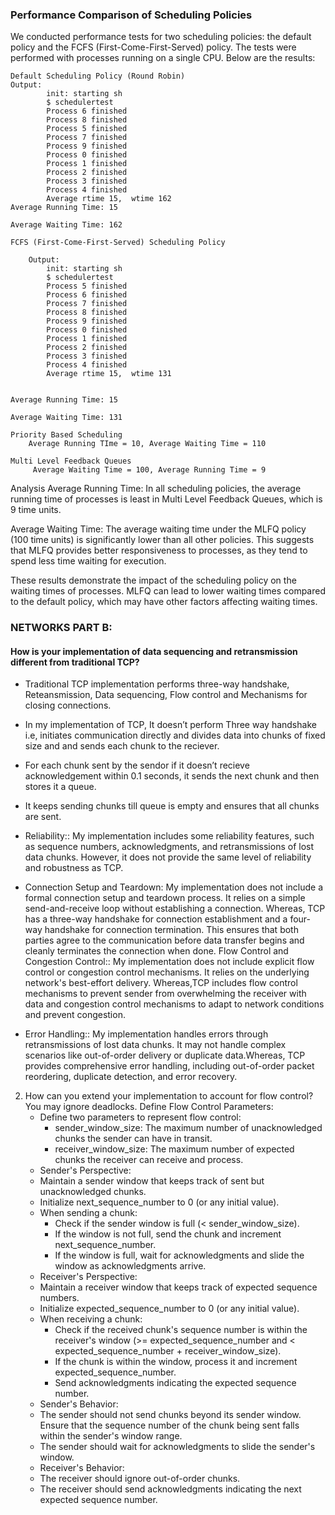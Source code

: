 ### Performance Comparison of Scheduling Policies
We conducted performance tests for two scheduling policies: the default policy and the FCFS (First-Come-First-Served) policy. The tests were performed with processes running on a single CPU. Below are the results:
```
Default Scheduling Policy (Round Robin)
Output:
        init: starting sh
        $ schedulertest
        Process 6 finished
        Process 8 finished
        Process 5 finished
        Process 7 finished
        Process 9 finished
        Process 0 finished
        Process 1 finished
        Process 2 finished
        Process 3 finished
        Process 4 finished
        Average rtime 15,  wtime 162
Average Running Time: 15

Average Waiting Time: 162
```
```
FCFS (First-Come-First-Served) Scheduling Policy
    
    Output:
    	init: starting sh
        $ schedulertest
        Process 5 finished
        Process 6 finished
        Process 7 finished
        Process 8 finished
        Process 9 finished
        Process 0 finished
        Process 1 finished
        Process 2 finished
        Process 3 finished
        Process 4 finished
        Average rtime 15,  wtime 131
	

Average Running Time: 15

Average Waiting Time: 131
```
```
Priority Based Scheduling
	Average Running TIme = 10, Average Waiting Time = 110
```
```
Multi Level Feedback Queues
	 Average Waiting Time = 100, Average Running Time = 9

```
Analysis
Average Running Time: In all scheduling policies, the average running time of processes is least in Multi Level Feedback Queues, which is 9 time units. 

Average Waiting Time: The average waiting time under the MLFQ policy (100 time units) is significantly lower than all other policies. This suggests that MLFQ provides better responsiveness to processes, as they tend to spend less time waiting for execution.

These results demonstrate the impact of the scheduling policy on the waiting times of processes. MLFQ can lead to lower waiting times compared to the default policy, which may have other factors affecting waiting times.


### NETWORKS PART B:

#### How is your implementation of data sequencing and retransmission different from traditional TCP? 

- Traditional TCP implementation performs three-way handshake, Reteansmission, Data sequencing, Flow control and Mechanisms for closing connections.

- In my implementation of TCP, It doesn’t perform Three way handshake i.e, initiates communication directly and divides data into chunks of fixed size and and sends each chunk to the reciever. 
- For each chunk sent by the sendor if it doesn’t recieve acknowledgement within 0.1 seconds, it sends the next chunk and  then stores it a queue.
- It keeps sending chunks till queue is empty and ensures that all chunks are sent.

- Reliability::
	My implementation includes some reliability features, such as sequence numbers, acknowledgments, and retransmissions of lost data chunks. However, it does not provide the same level of reliability and robustness as TCP.

- Connection Setup and Teardown:
	My implementation does not include a formal connection setup and teardown process. It relies on a simple send-and-receive loop without establishing a connection. Whereas, TCP has a three-way handshake for connection establishment and a four-way handshake for connection termination. This ensures that both parties agree to the communication before data transfer begins and cleanly terminates the connection when done.
Flow Control and Congestion Control::
	My implementation does not include explicit flow control or congestion control mechanisms. It relies on the underlying network's best-effort delivery. Whereas,TCP includes flow control mechanisms to prevent sender from overwhelming the receiver with data and congestion control mechanisms to adapt to network conditions and prevent congestion.


- Error Handling::
	My implementation handles errors through retransmissions of lost data chunks. It may not handle complex scenarios like out-of-order delivery or duplicate data.Whereas, TCP provides comprehensive error handling, including out-of-order packet reordering, duplicate detection, and error recovery.

2) How can you extend your implementation to account for flow control? You may ignore deadlocks. 
Define Flow Control Parameters:
    -  Define two parameters to represent flow control:
        -  sender_window_size: The maximum number of unacknowledged chunks the sender can have in transit.
        -  receiver_window_size: The maximum number of expected chunks the receiver can receive and process.
    -  Sender's Perspective:
    -  Maintain a sender window that keeps track of sent but unacknowledged chunks.
    -  Initialize next_sequence_number to 0 (or any initial value).
    -  When sending a chunk:
        -  Check if the sender window is full (< sender_window_size).
        -  If the window is not full, send the chunk and increment next_sequence_number.
        -  If the window is full, wait for acknowledgments and slide the window as acknowledgments arrive.
    -  Receiver's Perspective:
    -  Maintain a receiver window that keeps track of expected sequence numbers.
    -  Initialize expected_sequence_number to 0 (or any initial value).
    -  When receiving a chunk:
        - Check if the received chunk's sequence number is within the receiver's window (>= expected_sequence_number and < expected_sequence_number + receiver_window_size).
        -  If the chunk is within the window, process it and increment expected_sequence_number.
        -  Send acknowledgments indicating the expected sequence number.
    -  Sender's Behavior:
    -  The sender should not send chunks beyond its sender window. Ensure that the sequence number of the chunk being sent falls within the sender's window range.
    -  The sender should wait for acknowledgments to slide the sender's window.
    -  Receiver's Behavior:
    -  The receiver should ignore out-of-order chunks.
    -  The receiver should send acknowledgments indicating the next expected sequence number.



